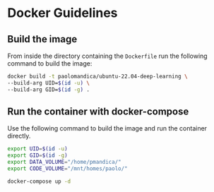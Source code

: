 # Docker Guidelines

## Build the image

From inside the directory containing the `Dockerfile` run the following command to build the image:

```sh
docker build -t paolomandica/ubuntu-22.04-deep-learning \
--build-arg UID=$(id -u) \
--build-arg GID=$(id -g) .
```

## Run the container with docker-compose

Use the following command to build the image and run the container directly.

```sh
export UID=$(id -u)
export GID=$(id -g)
export DATA_VOLUME="/home/pmandica/"
export CODE_VOLUME="/mnt/homes/paolo/"

docker-compose up -d
```
